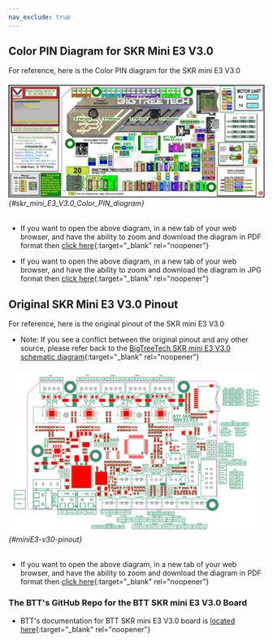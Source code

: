 ```yaml
---
nav_exclude: true
---
```

## Color PIN Diagram for SKR Mini E3 V3.0
For reference, here is the Color PIN diagram for the SKR mini E3 V3.0

###### ![](./images/SKR_mini_E3_V3.0_Color_PIN_diagram_300.jpg) {#skr_mini_E3_V3.0_Color_PIN_diagram}

* If you want to open the above diagram, in a new tab of your web browser, and have the ability to zoom and download the diagram in PDF format then [click here](./images/SKR_mini_E3_V3.0_Color_PIN_diagram_300.pdf){:target="_blank" rel="noopener"}

* If you want to open the above diagram, in a new tab of your web browser, and have the ability to zoom and download the diagram in JPG format then [click here](./images/SKR_mini_E3_V3.0_Color_PIN_diagram_300.jpg){:target="_blank" rel="noopener"}

## Original SKR Mini E3 V3.0 Pinout

For reference, here is the original pinout of the SKR mini E3 V3.0

* Note: If you see a conflict between the original pinout and any other source, please refer back to the [BigTreeTech SKR mini E3 V3.0 schematic diagram](<./images/BTT E3 SKR MINI V3.0_SCH.pdf>){:target="_blank" rel="noopener"}

###### ![](./images/miniE3-v30-pinout.png) {#miniE3-v30-pinout}

* If you want to open the above diagram, in a new tab of your web browser, and have the ability to zoom and download the diagram in PDF format then [click here](<./images/BTT E3 SKR MINI V3.0_PIN.pdf>){:target="_blank" rel="noopener"}

### The BTT's GitHub Repo for the BTT SKR mini E3 V3.0 Board

*  BTT's documentation for BTT SKR mini E3 V3.0 board is [located here](https://github.com/bigtreetech/BIGTREETECH-SKR-mini-E3/tree/master/hardware/BTT%20SKR%20MINI%20E3%20V3.0){:target="_blank" rel="noopener"}